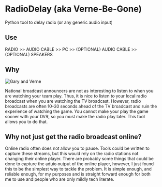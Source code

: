 RadioDelay (aka Verne-Be-Gone)
==============================

Python tool to delay radio (or any generic audio input)

## Use

RADIO >> AUDIO CABLE >> PC >> (OPTIONAL) AUDIO CABLE >> (OPTIONAL) SPEAKERS

## Why

![Gary and Verne](https://github.com/stevenryoung/RadioDelay/blob/master/resources/verne_gary.jpg)

National broadcast announcers are not as interesting to listen to when you are watching your team play. Thus, it is nice to listen to your local radio broadcast when you are watching the TV broadcast. However, radio broadcasts are often 10-30 seconds ahead of the TV broadcast and ruin the experience of watching the game. You cannot make your play the game sooner with your DVR, so you must make the radio play later. This tool allows you to do that.

## Why not just get the radio broadcast online?

Online radio often does not allow you to pause. Tools could be written to capture these streams, but this would rely on the radio stations not changing their online player. There are probably some things that could be done to capture the aduio output of the online player, however, I just found this to be the simplest way to tackle the problem. It is simple enough, and reliable enough, for my purposes and is straight forward enough for both me to use and people who are only mildly tech literate.
